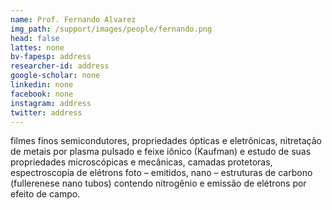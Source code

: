 ```yaml
---
name: Prof. Fernando Alvarez
img_path: /support/images/people/fernando.png
head: false
lattes: none
bv-fapesp: address
researcher-id: address
google-scholar: none
linkedin: none
facebook: none
instagram: address
twitter: address
---
```

filmes finos semicondutores, propriedades ópticas e eletrônicas, nitretação de
metais por plasma pulsado e feixe iônico (Kaufman) e estudo de suas
propriedades microscópicas e mecânicas, camadas protetoras, espectroscopia de
elétrons foto – emitidos, nano – estruturas de carbono (fullerenese nano tubos)
contendo nitrogênio e emissão de elétrons por efeito de campo.
